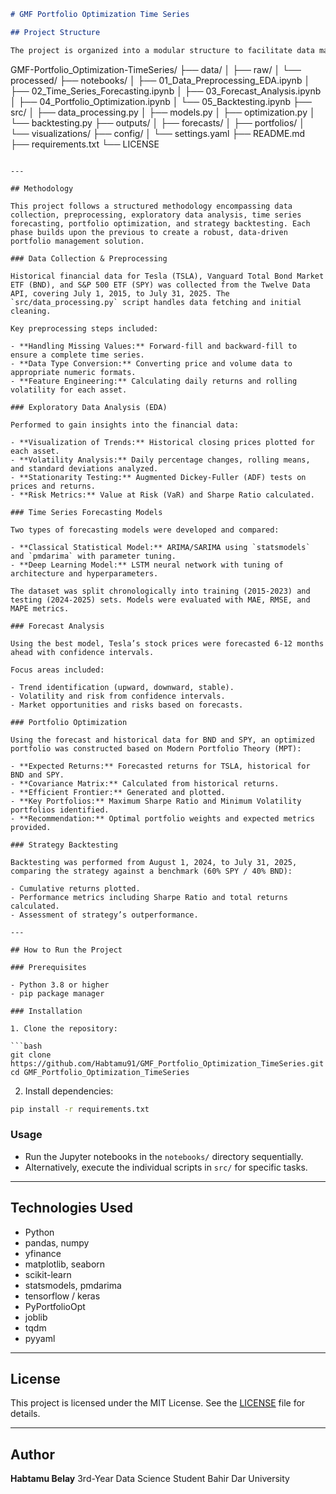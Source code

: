 
```markdown
# GMF Portfolio Optimization Time Series

## Project Structure

The project is organized into a modular structure to facilitate data management, model development, and analysis. Below is an overview of the key directories and their contents:

```

GMF-Portfolio\_Optimization-TimeSeries/
├── data/
│   ├── raw/
│   └── processed/
├── notebooks/
│   ├── 01\_Data\_Preprocessing\_EDA.ipynb
│   ├── 02\_Time\_Series\_Forecasting.ipynb
│   ├── 03\_Forecast\_Analysis.ipynb
│   ├── 04\_Portfolio\_Optimization.ipynb
│   └── 05\_Backtesting.ipynb
├── src/
│   ├── data\_processing.py
│   ├── models.py
│   ├── optimization.py
│   └── backtesting.py
├── outputs/
│   ├── forecasts/
│   ├── portfolios/
│   └── visualizations/
├── config/
│   └── settings.yaml
├── README.md
├── requirements.txt
└── LICENSE

````

---

## Methodology

This project follows a structured methodology encompassing data collection, preprocessing, exploratory data analysis, time series forecasting, portfolio optimization, and strategy backtesting. Each phase builds upon the previous to create a robust, data-driven portfolio management solution.

### Data Collection & Preprocessing

Historical financial data for Tesla (TSLA), Vanguard Total Bond Market ETF (BND), and S&P 500 ETF (SPY) was collected from the Twelve Data API, covering July 1, 2015, to July 31, 2025. The `src/data_processing.py` script handles data fetching and initial cleaning.

Key preprocessing steps included:

- **Handling Missing Values:** Forward-fill and backward-fill to ensure a complete time series.  
- **Data Type Conversion:** Converting price and volume data to appropriate numeric formats.  
- **Feature Engineering:** Calculating daily returns and rolling volatility for each asset.  

### Exploratory Data Analysis (EDA)

Performed to gain insights into the financial data:

- **Visualization of Trends:** Historical closing prices plotted for each asset.  
- **Volatility Analysis:** Daily percentage changes, rolling means, and standard deviations analyzed.  
- **Stationarity Testing:** Augmented Dickey-Fuller (ADF) tests on prices and returns.  
- **Risk Metrics:** Value at Risk (VaR) and Sharpe Ratio calculated.  

### Time Series Forecasting Models

Two types of forecasting models were developed and compared:

- **Classical Statistical Model:** ARIMA/SARIMA using `statsmodels` and `pmdarima` with parameter tuning.  
- **Deep Learning Model:** LSTM neural network with tuning of architecture and hyperparameters.  

The dataset was split chronologically into training (2015-2023) and testing (2024-2025) sets. Models were evaluated with MAE, RMSE, and MAPE metrics.

### Forecast Analysis

Using the best model, Tesla’s stock prices were forecasted 6-12 months ahead with confidence intervals.

Focus areas included:

- Trend identification (upward, downward, stable).  
- Volatility and risk from confidence intervals.  
- Market opportunities and risks based on forecasts.  

### Portfolio Optimization

Using the forecast and historical data for BND and SPY, an optimized portfolio was constructed based on Modern Portfolio Theory (MPT):

- **Expected Returns:** Forecasted returns for TSLA, historical for BND and SPY.  
- **Covariance Matrix:** Calculated from historical returns.  
- **Efficient Frontier:** Generated and plotted.  
- **Key Portfolios:** Maximum Sharpe Ratio and Minimum Volatility portfolios identified.  
- **Recommendation:** Optimal portfolio weights and expected metrics provided.  

### Strategy Backtesting

Backtesting was performed from August 1, 2024, to July 31, 2025, comparing the strategy against a benchmark (60% SPY / 40% BND):

- Cumulative returns plotted.  
- Performance metrics including Sharpe Ratio and total returns calculated.  
- Assessment of strategy’s outperformance.  

---

## How to Run the Project

### Prerequisites

- Python 3.8 or higher  
- pip package manager  

### Installation

1. Clone the repository:

```bash
git clone https://github.com/Habtamu91/GMF_Portfolio_Optimization_TimeSeries.git
cd GMF_Portfolio_Optimization_TimeSeries
````

2. Install dependencies:

```bash
pip install -r requirements.txt
```

### Usage

* Run the Jupyter notebooks in the `notebooks/` directory sequentially.
* Alternatively, execute the individual scripts in `src/` for specific tasks.

---

## Technologies Used

* Python
* pandas, numpy
* yfinance
* matplotlib, seaborn
* scikit-learn
* statsmodels, pmdarima
* tensorflow / keras
* PyPortfolioOpt
* joblib
* tqdm
* pyyaml

---

## License

This project is licensed under the MIT License. See the [LICENSE](LICENSE) file for details.

---

## Author

**Habtamu Belay**
3rd-Year Data Science Student
Bahir Dar University

```

